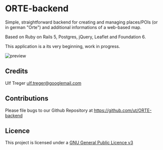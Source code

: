 # ORTE-backend

Simple, straightforward backend for creating and managing places/POIs (or in german "Orte") and additional informations of a web-based map.

Based on Ruby on Rails 5, Postgres, jQuery, Leaflet and Foundation 6.

This application is a its very beginning, work in progress.

![preview](https://raw.githubusercontent.com/ut/ORTE-backend/master/app/assets/images/ORTE-backend-dev-002.jpg)

## Credits

Ulf Treger <ulf.treger@googlemail.com>

## Contributions

Please file bugs to our Github Repository at https://github.com/ut/ORTE-backend

## Licence

This project is licensed under a [GNU General Public Licence v3](https://github.com/ut/ORTE-backend/blob/master/LICENSE)

